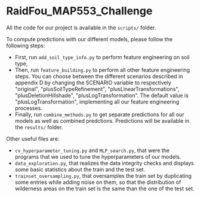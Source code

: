 # RaidFou_MAP553_Challenge

All the code for our project is available in the `scripts/` folder.

To compute predictions with our different models, please follow the following steps:
* First, run `add_soil_type_info.py` to perform feature engineering on soil type,
* Then, run `feature_building.py` to perform all other feature engineering steps. You can choose between the different scenarios described in appendix D by changing the SCENARIO variable to respectively "original", "plusSoilTypeRefinement", "plusLinearTransformations", "plusDeletionHillshade", "plusLogTransformation". The default value is "plusLogTransformation", implementing all our feature engineering processes.
* Finally, run `combine_methods.py` to get separate predictions for all our models as well as combined predctions. Predictions will be available in the `results/` folder.

Other useful files are:
* `cv_hyperparameter_tuning.py` and `MLP_search.py`, that were the programs that we used to tune the hyperparameters of our models.
* `data_exploration.py`, that realizes the data integrity checks and displays some basic statistics about the train and the test set.
* `trainset_oversampling.py`, that oversamples the train set by duplicating some entries while adding noise on them, so that the distribution of wilderness areas on the train set is the same than the one of the test set.
